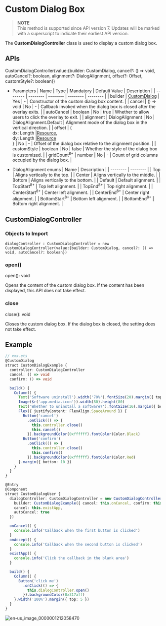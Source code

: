 # Custom Dialog Box


> **NOTE**<br>
> This method is supported since API version 7. Updates will be marked with a superscript to indicate their earliest API version.


The **CustomDialogController** class is used to display a custom dialog box.


## APIs

CustomDialogController(value:{builder: CustomDialog, cancel?: () =&gt; void, autoCancel?: boolean, alignment?: DialogAlignment, offset?: Offset, customStyle?: boolean})


- Parameters
  | Name | Type | Mandatory | Default Value | Description |
  | -------- | -------- | -------- | -------- | -------- |
  | builder | [CustomDialog](../../ui/ts-component-based-customdialog.md) | Yes | - | Constructor of the custom dialog box content. |
  | cancel | () =&gt; void | No | - | Callback invoked when the dialog box is closed after the overlay exits. |
  | autoCancel | boolean | No | true | Whether to allow users to click the overlay to exit. |
  | alignment | DialogAlignment | No | DialogAlignment.Default | Alignment mode of the dialog box in the vertical direction. |
  | offset | {<br/>dx: Length \|[Resource](../../ui/ts-types.md#resource),<br/>dy: Length  \|[Resource](../../ui/ts-types.md#resource)<br/>} | No | - | Offset of the dialog box relative to the alignment position. |
  | customStyle | boolean | No | false | Whether the style of the dialog box is customized. |
  | gridCount<sup>8+</sup> | number                                   | No   | -                       | Count of grid columns occupied by the dialog box. |

- DialogAlignment enums
  | Name | Description |
  | -------- | -------- |
  | Top | Aligns vertically to the top. |
  | Center | Aligns vertically to the middle. |
  | Bottom | Aligns vertically to the bottom. |
  | Default | Default alignment. |
  | TopStart<sup>8+</sup> | Top left alignment. |
  | TopEnd<sup>8+</sup> | Top right alignment. |
  | CenterStart<sup>8+</sup> | Center left alignment. |
  | CenterEnd<sup>8+</sup> | Center right alignment. |
  | BottomStart<sup>8+</sup> | Bottom left alignment. |
  | BottomEnd<sup>8+</sup> | Bottom right alignment. |


## CustomDialogController


### Objects to Import


```
dialogController : CustomDialogController = new CustomDialogController(value:{builder: CustomDialog, cancel?: () => void, autoCancel?: boolean})
```

### open()
open(): void


Opens the content of the custom dialog box. If the content has been displayed, this API does not take effect.


### close
close(): void

Closes the custom dialog box. If the dialog box is closed, the setting does not take effect.


## Example


```ts
// xxx.ets
@CustomDialog
struct CustomDialogExample {
  controller: CustomDialogController
  cancel: () => void
  confirm: () => void

  build() {
    Column() {
      Text('Software uninstall').width('70%').fontSize(20).margin({ top: 10, bottom: 10 })
      Image($r('app.media.icon')).width(80).height(80)
      Text('Whether to uninstall a software?').fontSize(16).margin({ bottom: 10 })
      Flex({ justifyContent: FlexAlign.SpaceAround }) {
        Button('cancel')
          .onClick(() => {
            this.controller.close()
            this.cancel()
          }).backgroundColor(0xffffff).fontColor(Color.Black)
        Button('confirm')
          .onClick(() => {
            this.controller.close()
            this.confirm()
          }).backgroundColor(0xffffff).fontColor(Color.Red)
      }.margin({ bottom: 10 })
    }
  }
}

@Entry
@Component
struct CustomDialogUser {
  dialogController: CustomDialogController = new CustomDialogController({
    builder: CustomDialogExample({ cancel: this.onCancel, confirm: this.onAccept }),
    cancel: this.existApp,
    autoCancel: true
  })

  onCancel() {
    console.info('Callback when the first button is clicked')
  }
  onAccept() {
    console.info('Callback when the second button is clicked')
  }
  existApp() {
    console.info('Click the callback in the blank area')
  }

  build() {
    Column() {
      Button('click me')
        .onClick(() => {
          this.dialogController.open()
        }).backgroundColor(0x317aff)
    }.width('100%').margin({ top: 5 })
  }
}
```

![en-us_image_0000001212058470](figures/en-us_image_0000001212058470.gif)
